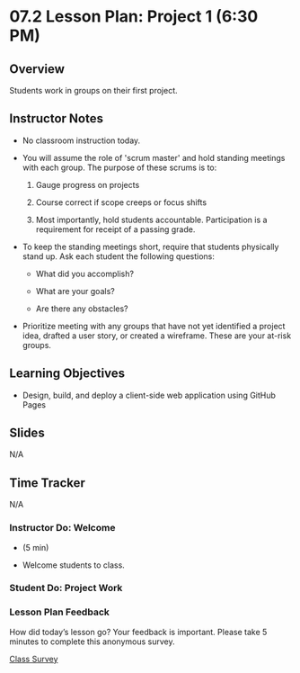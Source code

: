 # 07.2 Lesson Plan: Project 1 (6:30 PM)

## Overview

Students work in groups on their first project.

## Instructor Notes

- No classroom instruction today.

- You will assume the role of 'scrum master' and hold standing meetings with each group. The purpose of these scrums is to:

  1. Gauge progress on projects

  2. Course correct if scope creeps or focus shifts

  3. Most importantly, hold students accountable. Participation is a requirement for receipt of a passing grade.

- To keep the standing meetings short, require that students physically stand up. Ask each student the following questions:

  - What did you accomplish?

  - What are your goals?

  - Are there any obstacles?

- Prioritize meeting with any groups that have not yet identified a project idea, drafted a user story, or created a wireframe. These are your at-risk groups.

## Learning Objectives

- Design, build, and deploy a client-side web application using GitHub Pages

## Slides

N/A

## Time Tracker

N/A

### Instructor Do: Welcome

- (5 min)

* Welcome students to class.

### Student Do: Project Work

### Lesson Plan Feedback

How did today’s lesson go? Your feedback is important. Please take 5 minutes to complete this anonymous survey.

[Class Survey](https://forms.gle/nYLbt6NZUNJMJ1h38)
